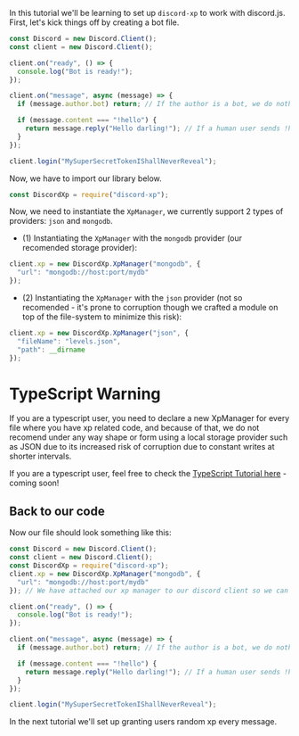 In this tutorial we'll be learning to set up `discord-xp` to work with discord.js.
First, let's kick things off by creating a bot file.

```javascript
const Discord = new Discord.Client();
const client = new Discord.Client();

client.on("ready", () => {
  console.log("Bot is ready!");
});

client.on("message", async (message) => {
  if (message.author.bot) return; // If the author is a bot, we do nothing.

  if (message.content === "!hello") {
    return message.reply("Hello darling!"); // If a human user sends !hello, we respond with 'Hello darling!'.
  }
});

client.login("MySuperSecretTokenIShallNeverReveal");
```

Now, we have to import our library below.
```javascript
const DiscordXp = require("discord-xp");
```

Now, we need to instantiate the `XpManager`, we currently support 2 types of providers: `json` and `mongodb`.

- (1) Instantiating the `XpManager` with the `mongodb` provider (our recomended storage provider):
```javascript
client.xp = new DiscordXp.XpManager("mongodb", {
  "url": "mongodb://host:port/mydb"
});
```
- (2) Instantiating the `XpManager` with the `json` provider (not so recomended - it's prone to corruption though we crafted a module on top of the file-system to minimize this risk):
```javascript
client.xp = new DiscordXp.XpManager("json", {
  "fileName": "levels.json",
  "path": __dirname
});
```

# TypeScript Warning
  If you are a typescript user, you need to declare a new XpManager for every file where you have xp related code, and because of that, we do not recomend under any way shape or form using a local storage provider such as JSON due to its increased risk of corruption due to constant writes at shorter intervals.

If you are a typescript user, feel free to check the [TypeScript Tutorial here](/docs/t5-typescript.md) - coming soon!

## Back to our code

Now our file should look something like this:
```javascript
const Discord = new Discord.Client();
const client = new Discord.Client();
const DiscordXp = require("discord-xp");
client.xp = new DiscordXp.XpManager("mongodb", {
  "url": "mongodb://host:port/mydb"
}); // We have attached our xp manager to our discord client so we can access it from anywhere.

client.on("ready", () => {
  console.log("Bot is ready!");
});

client.on("message", async (message) => {
  if (message.author.bot) return; // If the author is a bot, we do nothing.

  if (message.content === "!hello") {
    return message.reply("Hello darling!"); // If a human user sends !hello, we respond with 'Hello darling!'.
  }
});

client.login("MySuperSecretTokenIShallNeverReveal");
```

In the next tutorial we'll set up granting users random xp every message.